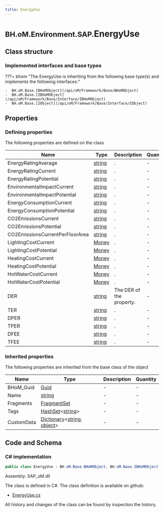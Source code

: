 ```yaml
---
title: EnergyUse
---
```


# <small>BH.oM.Environment.SAP.</small>**EnergyUse**



## Class structure

### Implemented interfaces and base types

???+ bhom "The EnergyUse is inheriting from the following base type(s) and implements the following interfaces:"

    -  BH.oM.Base.[BHoMObject](/api/oM/Framework/Base/BHoMObject)
    -  BH.oM.Base.[IBHoMObject](/api/oM/Framework/Base/Interface/IBHoMObject)
    -  BH.oM.Base.[IObject](/api/oM/Framework/Base/Interface/IObject)


## Properties



### Defining properties

The following properties are defined on the class

| Name             | Type             | Description      | Quantity         |
|------------------|------------------|------------------|------------------|
| EnergyRatingAverage | [string](https://learn.microsoft.com/en-us/dotnet/api/System.String?view=netstandard-2.0) | . | - |
| EnergyRatingCurrent | [string](https://learn.microsoft.com/en-us/dotnet/api/System.String?view=netstandard-2.0) | . | - |
| EnergyRatingPotential | [string](https://learn.microsoft.com/en-us/dotnet/api/System.String?view=netstandard-2.0) | . | - |
| EnvironmentalImpactCurrent | [string](https://learn.microsoft.com/en-us/dotnet/api/System.String?view=netstandard-2.0) | . | - |
| EnvironmentalImpactPotential | [string](https://learn.microsoft.com/en-us/dotnet/api/System.String?view=netstandard-2.0) | . | - |
| EnergyConsumptionCurrent | [string](https://learn.microsoft.com/en-us/dotnet/api/System.String?view=netstandard-2.0) | . | - |
| EnergyConsumptionPotential | [string](https://learn.microsoft.com/en-us/dotnet/api/System.String?view=netstandard-2.0) | . | - |
| CO2EmissionsCurrent | [string](https://learn.microsoft.com/en-us/dotnet/api/System.String?view=netstandard-2.0) | . | - |
| CO2EmissionsPotential | [string](https://learn.microsoft.com/en-us/dotnet/api/System.String?view=netstandard-2.0) | . | - |
| CO2EmissionsCurrentPerFloorArea | [string](https://learn.microsoft.com/en-us/dotnet/api/System.String?view=netstandard-2.0) | . | - |
| LightingCostCurrent | [Money](/api/oM/Adapter/Environment/XML/Money) | . | - |
| LightingCostPotential | [Money](/api/oM/Adapter/Environment/XML/Money) | . | - |
| HeatingCostCurrent | [Money](/api/oM/Adapter/Environment/XML/Money) | . | - |
| HeatingCostPotential | [Money](/api/oM/Adapter/Environment/XML/Money) | . | - |
| HotWaterCostCurrent | [Money](/api/oM/Adapter/Environment/XML/Money) | . | - |
| HotWaterCostPotential | [Money](/api/oM/Adapter/Environment/XML/Money) | . | - |
| DER | [string](https://learn.microsoft.com/en-us/dotnet/api/System.String?view=netstandard-2.0) | The DER of the property. | - |
| TER | [string](https://learn.microsoft.com/en-us/dotnet/api/System.String?view=netstandard-2.0) | . | - |
| DPER | [string](https://learn.microsoft.com/en-us/dotnet/api/System.String?view=netstandard-2.0) | . | - |
| TPER | [string](https://learn.microsoft.com/en-us/dotnet/api/System.String?view=netstandard-2.0) | . | - |
| DFEE | [string](https://learn.microsoft.com/en-us/dotnet/api/System.String?view=netstandard-2.0) | . | - |
| TFEE | [string](https://learn.microsoft.com/en-us/dotnet/api/System.String?view=netstandard-2.0) | . | - |


### Inherited properties
The following properties are inherited from the base class of the object

| Name             | Type             | Description      | Quantity         |
|------------------|------------------|------------------|------------------|
| BHoM_Guid | [Guid](https://learn.microsoft.com/en-us/dotnet/api/System.Guid?view=netstandard-2.0) | - | - |
| Name | [string](https://learn.microsoft.com/en-us/dotnet/api/System.String?view=netstandard-2.0) | - | - |
| Fragments | [FragmentSet](/api/oM/Framework/Base/FragmentSet) | - | - |
| Tags | [HashSet](https://learn.microsoft.com/en-us/dotnet/api/System.Collections.Generic.HashSet-1?view=netstandard-2.0)&lt;[string](https://learn.microsoft.com/en-us/dotnet/api/System.String?view=netstandard-2.0)&gt; | - | - |
| CustomData | [Dictionary](https://learn.microsoft.com/en-us/dotnet/api/System.Collections.Generic.Dictionary-2?view=netstandard-2.0)&lt;[string](https://learn.microsoft.com/en-us/dotnet/api/System.String?view=netstandard-2.0), [object](https://learn.microsoft.com/en-us/dotnet/api/System.Object?view=netstandard-2.0)&gt; | - | - |


## Code and Schema

### C# implementation

``` C# title="C#"
public class EnergyUse : BH.oM.Base.BHoMObject, BH.oM.Base.IBHoMObject, BH.oM.Base.IObject
```

Assembly: SAP_oM.dll

The class is defined in C#. The class definition is available on github:

- [EnergyUse.cs](https://github.com/BHoM/SAP_Toolkit/blob/develop/SAP_oM/XML\EnergyUse.cs)

All history and changes of the class can be found by inspection the history.
